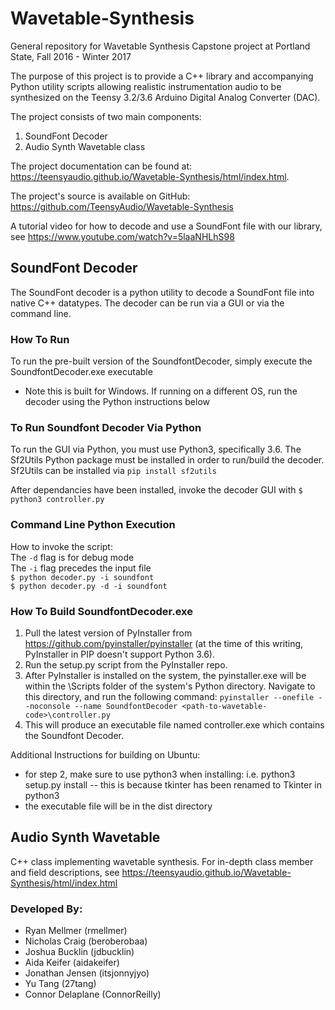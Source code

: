 # Wavetable-Synthesis
General repository for Wavetable Synthesis Capstone project at Portland State, Fall 2016 - Winter 2017

The purpose of this project is to provide a C++ library and accompanying Python utility scripts allowing realistic instrumentation audio to be synthesized on the Teensy 3.2/3.6 Arduino Digital Analog Converter (DAC). 

The project consists of two main components:

1. SoundFont Decoder
2. Audio Synth Wavetable class

The project documentation can be found at: https://teensyaudio.github.io/Wavetable-Synthesis/html/index.html.

The project's source is available on GitHub: https://github.com/TeensyAudio/Wavetable-Synthesis

A tutorial video for how to decode and use a SoundFont file with our library, see https://www.youtube.com/watch?v=5laaNHLhS98

## SoundFont Decoder

The SoundFont decoder is a python utility to decode a SoundFont file into native C++ datatypes. The decoder can be run via a GUI or via the command line. 

### How To Run
To run the pre-built version of the SoundfontDecoder, simply execute the SoundfontDecoder.exe executable
- Note this is built for Windows. If running on a different OS, run the decoder using the Python instructions below

### To Run Soundfont Decoder Via Python
To run the GUI via Python, you must use Python3, specifically 3.6. The Sf2Utils Python package must be installed in order to run/build the decoder.
Sf2Utils can be installed via `pip install sf2utils`

After dependancies have been installed, invoke the decoder GUI with `$ python3 controller.py`

### Command Line Python Execution
How to invoke the script:  
The `-d` flag is for debug mode  
The `-i` flag precedes the input file  
`$ python decoder.py -i soundfont`  
`$ python decoder.py -d -i soundfont`  

### How To Build SoundfontDecoder.exe
1. Pull the latest version of PyInstaller from https://github.com/pyinstaller/pyinstaller (at the time of this writing, PyInstaller in PIP doesn't support Python 3.6).
2. Run the setup.py script from the PyInstaller repo.
3. After PyInstaller is installed on the system, the pyinstaller.exe will be within the \Scripts folder of the system's Python directory. Navigate to this directory, and run the following command:
`pyinstaller --onefile --noconsole --name SoundfontDecoder <path-to-wavetable-code>\controller.py`
4. This will produce an executable file named controller.exe which contains the Soundfont Decoder.

Additional Instructions for building on Ubuntu:
- for step 2, make sure to use python3 when installing: i.e. python3 setup.py install -- this is because tkinter has been renamed to Tkinter in python3
- the executable file will be in the dist directory

## Audio Synth Wavetable

C++ class implementing wavetable synthesis. For in-depth class member and field descriptions, see https://teensyaudio.github.io/Wavetable-Synthesis/html/index.html

### Developed By:
- Ryan Mellmer (rmellmer)
- Nicholas Craig (beroberobaa)
- Joshua Bucklin (jdbucklin)
- Aida Keifer (aidakeifer)
- Jonathan Jensen (itsjonnyjyo)
- Yu Tang (27tang)
- Connor Delaplane (ConnorReilly)



